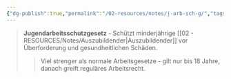 ```yaml
---
{"dg-publish":true,"permalink":"/02-resources/notes/j-arb-sch-g/","tags":[null],"noteIcon":"","updated":"2025-08-26T16:41:48.709+02:00"}
---
```


>**Jugendarbeitsschutzgesetz** - Schützt minderjährige [[02 - RESOURCES/Notes/Auszubildender\|Auszubildender]] vor Überforderung und gesundheitlichen Schäden.
>>Viel strenger als normale Arbeitsgesetze - gilt nur bis 18 Jahre, danach greift reguläres Arbeitsrecht.